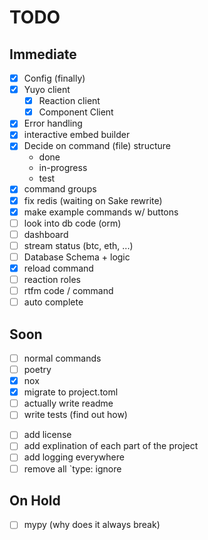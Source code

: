 # TODO

## Immediate

- [x] Config (finally)
- [x] Yuyo client
  - [x] Reaction client
  - [x] Component Client
- [x] Error handling
- [x] interactive embed builder
- [x] Decide on command (file) structure
  - done
  - in-progress
  - test
- [x] command groups
- [x] fix redis (waiting on Sake rewrite)
- [x] make example commands w/ buttons
- [ ] look into db code (orm)
- [ ] dashboard
- [ ] stream status (btc, eth, ...)
- [ ] Database Schema + logic
- [x] reload command
- [ ] reaction roles
- [ ] rtfm code / command
- [ ] auto complete

## Soon

- [ ] normal commands
- [ ] poetry
- [x] nox
- [x] migrate to project.toml
- [ ] actually write readme
- [ ] write tests (find out how)
<!-- - [ ] migrate all slash command logic to different files -->
- [ ] add license
- [ ] add explination of each part of the project
- [ ] add logging everywhere
- [ ] remove all `type: ignore

## On Hold

- [ ] mypy (why does it always break)
